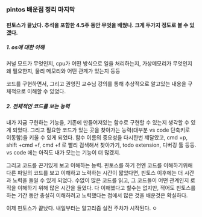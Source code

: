 ### pintos 배운점 정리 마지막



#### 핀토스가 끝났다. 추석을 포함한 4.5주 동안 무엇을 배웠나. 크게 두가지 정도로 볼 수 있겠다.

##### 1. os에 대한 이해
커널 모드가 무엇인지,
cpu가 어떤 방식으로 일을 처리하는지,
가상메모리가 무엇인지 왜 필요한지, 물리 메모리와 어떤 관계가 있는지 등등

코드를 구현하면서, 그리고 권영진 교수님 강의를 통해 추상적으로 알고있는 내용을 구체적으로 이해할 수 있었다.

##### 2. 전체적인 코드를 보는 능력
내가 지금 구현하는 기능을, 기존에 만들어져있는 함수로 구현할 수 있는지 생각할 수 있게 되었다.
그리고 필요한 코드가 있는 곳을 찾아가는 능력(대부분 vs code 단축키로 이동함)을 키울 수 있게 되었다.
함수 이름의 중요성을 다시한번 꺠달았고, cmd +p, shift +cmd +f, cmd +f 로 빨리 검색해서 찾아가기, todo extension, 디버깅 툴 등등. vs code 에는 아직도 내가 모는는 기능이 더 많겠지.

그리고 코드를 끈기있게 보고 이해하는 능력. 핀토스를 하기 전엔 코드를 이해하기위해 다른 파일의 코드를 보고 이해하고 노력하는 시간이 짧았다면, 핀토스 이후에는 더 시간과 노력을 들일 수 있게 되었다. 수없이 많은 코드를 읽고, 그 코드들이 어떤 관계인지 로직을 이해하기 위해 많은 시간을 들였다. 다 이해했다고 할수는 없지만, 적어도 핀토스를 하는 기간 동안 충실히 이해하려고 노력했다는 점에서 많은 것을 배운것은 확실하다.

이제 핀토스가 끝났다. 내일부터는 알고리즘 실전 주차가 시작된다. ㅇ

